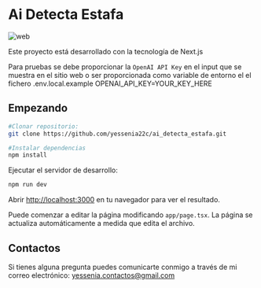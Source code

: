 # Ai Detecta Estafa
![web](https://github.com/user-attachments/assets/998afe03-805a-48ba-8497-a509159b84a4)


Este proyecto está desarrollado con la tecnología de Next.js

Para pruebas se debe proporcionar la ```OpenAI API Key``` en el input que se muestra en el sitio web o ser proporcionada como variable de entorno el el fichero .env.local.example
OPENAI_API_KEY=YOUR_KEY_HERE

## Empezando

```bash
#Clonar repositorio:
git clone https://github.com/yessenia22c/ai_detecta_estafa.git
```

```bash
#Instalar dependencias
npm install
```

Ejecutar el servidor de desarrollo:

```bash
npm run dev
```

Abrir [http://localhost:3000](http://localhost:3000) en tu navegador para ver el resultado.

Puede comenzar a editar la página modificando `app/page.tsx`. La página se actualiza automáticamente a medida que edita el archivo.

## Contactos

Si tienes alguna pregunta puedes comunicarte conmigo a través de mi correo electrónico: yessenia.contactos@gmail.com

